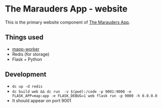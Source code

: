 # The Marauders App - website
This is the primary website component of [The Marauders App](https://mapp.betterinformatics.com).

## Things used
- [mapp-worker](https://github.com/compsoc-edinburgh/mapp-worker)
- Redis (for storage)
- Flask + Python

## Development

- `dc up -d redis`
- `dc build web && dc run  -v $(pwd):/code -p 9001:9000 -e FLASK_APP=map:app -e FLASK_DEBUG=1 web flask run -p 9000 -h 0.0.0.0`
- It should appear on port 9001
